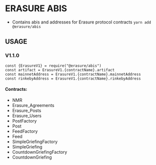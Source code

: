 # ERASURE ABIS
- Contains abis and addresses for Erasure protocol contracts
```yarn add @erasure/abis```
## USAGE
### V1.1.0
```
const {ErasureV1} = require("@erasure/abis")
const artifact = ErasureV1.{contractName}.artifact
const mainnetAddress = ErasureV1.{contractName}.mainnetAddress
const rinkebyAddress = ErasureV1.{contractName}.rinkebyAddress
```
#### Contracts:
- NMR
- Erasure_Agreements
- Erasure_Posts
- Erasure_Users
- PostFactory
- Post
- FeedFactory
- Feed
- SimpleGriefingFactory
- SimpleGriefing
- CountdownGriefingFactory
- CountdownGriefing


